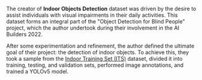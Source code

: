 The creator of **Indoor Objects Detection** dataset was driven by the desire to assist individuals with visual impairments in their daily activities. This dataset forms an integral part of the "Object Detection for Blind People" project, which the author undertook during their involvement in the AI Builders 2022.

After some experimentation and refinement, the author defined the ultimate goal of their project: the detection of indoor objects. To achieve this, they took a sample from the [Indoor Training Set (ITS)](https://www.kaggle.com/datasets/balraj98/indoor-training-set-its-residestandard?source=post_page-----d33e3c4e11dd--------------------------------) dataset, divided it into training, testing, and validation sets, performed image annotations, and trained a YOLOv5 model.